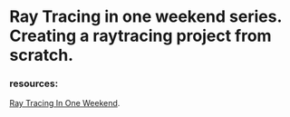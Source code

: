 Ray Tracing in one weekend series. Creating a raytracing project from scratch.
====================================================================================================
### resources: 
[Ray Tracing In One Weekend](https://raytracing.github.io/books/RayTracingInOneWeekend.html).

